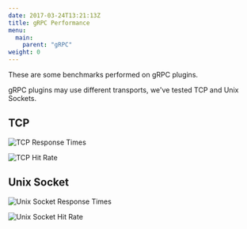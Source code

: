 ```yaml
---
date: 2017-03-24T13:21:13Z
title: gRPC Performance
menu:
  main:
    parent: "gRPC"
weight: 0 
---
```


These are some benchmarks performed on gRPC plugins.

gRPC plugins may use different transports, we've tested TCP and Unix Sockets.

## TCP

![TCP Response Times][1]

![TCP Hit Rate][2]

## Unix Socket

![Unix Socket Response Times][3]


![Unix Socket Hit Rate][4]

[1]: /img/tcpResponseTime.png
[2]: /img/tcpHitRate.png
[3]: /img/unixResponseTime.png
[4]: /img/unixHitRate.png